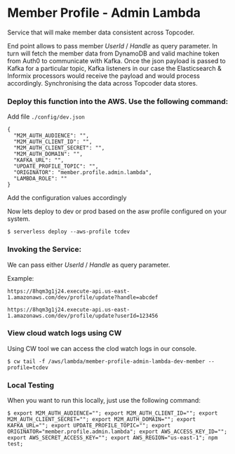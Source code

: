 
# Member Profile - Admin Lambda
Service that will make member data consistent across Topcoder.

End point allows to pass member *UserId* / *Handle* as query parameter. In turn will fetch the member data from DynamoDB and valid machine token from Auth0 to communicate with Kafka. Once the json payload is passed to Kafka for a particular topic, Kafka listeners in our case the Elasticsearch & Informix processors would receive the payload and would process accordingly. Synchronising the data across Topcoder data stores.

### Deploy this function into the AWS. Use the following command:
Add file `./config/dev.json`

    {
      "M2M_AUTH_AUDIENCE": "",
      "M2M_AUTH_CLIENT_ID": "",
      "M2M_AUTH_CLIENT_SECRET": "",
      "M2M_AUTH_DOMAIN": "",
      "KAFKA_URL": "",
      "UPDATE_PROFILE_TOPIC": "",
      "ORIGINATOR": "member.profile.admin.lambda",
      "LAMBDA_ROLE": ""
    }
Add the configuration values accordingly

Now lets deploy to dev or prod based on the asw profile configured on your system.

    $ serverless deploy --aws-profile tcdev

### Invoking the Service:
We can pass either *UserId* / *Handle* as query parameter.

Example:

    https://8hqm3g1j24.execute-api.us-east-1.amazonaws.com/dev/profile/update?handle=abcdef

    https://8hqm3g1j24.execute-api.us-east-1.amazonaws.com/dev/profile/update?userId=123456

### View cloud watch logs using CW
Using CW tool we can access the clod watch logs in our console.

    $ cw tail -f /aws/lambda/member-profile-admin-lambda-dev-member --profile=tcdev

### Local Testing
 When you want to run this locally, just use the following command:

    $ export M2M_AUTH_AUDIENCE=""; export M2M_AUTH_CLIENT_ID=""; export M2M_AUTH_CLIENT_SECRET=""; export M2M_AUTH_DOMAIN=""; export KAFKA_URL=""; export UPDATE_PROFILE_TOPIC=""; export ORIGINATOR="member.profile.admin.lambda"; export AWS_ACCESS_KEY_ID=""; export AWS_SECRET_ACCESS_KEY=""; export AWS_REGION="us-east-1"; npm test;

